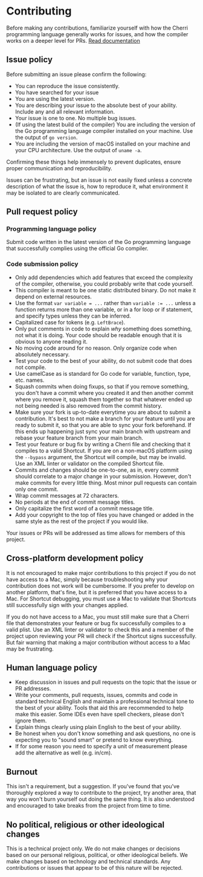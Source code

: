 # Contributing

Before making any contributions, familiarize yourself with how the Cherri programming language generally works for
issues, and how the compiler works on a deeper level for PRs. [Read documentation](https://electrikmilk.github.io/cherri/compiler/)

## Issue policy

Before submitting an issue please confirm the following:

- You can reproduce the issue consistently.
- You have searched for your issue
- You are using the latest version.
- You are describing your issue to the absolute best of your ability. Include any and all relevant information.
- Your issue is one to one. No multiple bug issues.
- (If using the latest build of the compiler) You are including the version of the Go programming language compiler
  installed on your machine. Use the output of `go version`.
- You are including the version of macOS installed on your machine and your CPU architecture. Use the output
  of `uname -a`.

Confirming these things help immensely to prevent duplicates, ensure proper communication and reproducibility.

Issues can be frustrating, but an issue is not easily fixed unless a concrete description of what the issue is, how to
reproduce it, what environment it may be isolated to are clearly communicated.

## Pull request policy

### Programming language policy

Submit code written in the latest version of the Go programming language that successfully complies using the official
Go compiler.

### Code submission policy

- Only add dependencies which add features that exceed the complexity of the compiler, otherwise, you could probably
  write that code yourself.
- This compiler is meant to be one static distributed binary. Do not make it depend on external resources.
- Use the format `var variable = ...` rather than `variable := ...` unless a function returns more than one variable, or
  in a for loop or if statement, and specify types unless they can be inferred.
- Capitalized case for tokens (e.g. `LeftBrace`).
- Only put comments in code to explain _why_ something does something, not what it is doing. Your code should be
  readable enough that it is obvious to anyone reading it.
- No moving code around for no reason. Only organize code when absolutely necessary.
- Test your code to the best of your ability, do not submit code that does not compile.
- Use camelCase as is standard for Go code for variable, function, type, etc. names.
- Squash commits when doing fixups, so that if you remove something, you don't have a commit where you created it
  and then another commit where you remove it, squash them together so that whatever ended up not being needed is also
  removed from the commit history.
- Make sure your fork is up-to-date everytime you are about to submit a contribution. It's best to not make a branch for
  your feature until you are ready to submit it, so that you are able to sync your fork beforehand. If this ends up
  happening just sync your main branch with upstream and rebase your feature branch from your main branch.
- Test your feature or bug fix by writing a Cherri file and checking that it compiles to a valid Shortcut. If you are on
  a non-macOS platform using the `--bypass` argument, the Shortcut will compile, but may be invalid. Use an XML linter
  or validator on the compiled Shortcut file.
- Commits and changes should be one-to-one, as in, every commit should correlate to a major change in your submission.
  However, don't make commits for every little thing. Most minor pull requests can contain only one commit.
- Wrap commit messages at 72 characters.
- No periods at the end of commit message titles.
- Only capitalize the first word of a commit message title.
- Add your copyright to the top of files you have changed or added in the same style as the rest of the project if you
  would like.

Your issues or PRs will be addressed as time allows for members of this project.

## Cross-platform development policy

It is not encouraged to make major contributions to this project if you do not have access to a Mac, simply because
troubleshooting why your contribution does not work will be cumbersome. If you prefer to develop on another platform,
that's fine, but it is preferred that you have access to a Mac. For Shortcut debugging, you must use a Mac to
validate that Shortcuts still successfully sign with your changes applied.

If you do not have access to a Mac, you must still make sure that a Cherri file that demonstrates your
feature or bug fix successfully compiles to a valid plist. Use an XML linter or validator to check this and a member of
the project upon reviewing your PR will check if the Shortcut signs successfully. But fair warning that making a major
contribution without access to a Mac may be frustrating.

## Human language policy

- Keep discussion in issues and pull requests on the topic that the issue or PR addresses.
- Write your comments, pull requests, issues, commits and code in standard technical English and maintain a professional
  technical tone to the best of your ability. Tools that aid this are recommended to help make this easier. Some IDEs
  even have spell checkers, please don't ignore them.
- Explain things clearly using plain English to the best of your ability.
- Be honest when you don't know something and ask questions, no one is expecting you to "sound
  smart" or pretend to know everything.
- If for some reason you need to specify a unit of measurement please add the alternative as well (e.g. in/cm).

## Burnout

This isn't a requirement, but a suggestion. If you've found that you've thoroughly explored a way to contribute to the
project, try another area, that way you won't burn yourself out doing the same thing. It is also understood and
encouraged to take breaks from the project from time to time.

## No political, religious or other ideological changes

This is a technical project only. We do not make changes or decisions based on our personal religious, political,
or other ideological beliefs. We make changes based on technology and technical standards. Any contributions or issues
that appear to be of this nature will be rejected.
